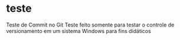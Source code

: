 # teste
Teste de Commit no Git
Teste feito somente para testar o controle de versionamento em um sistema Windows para fins didáticos
